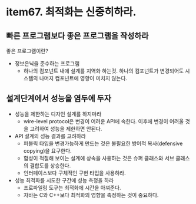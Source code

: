 # item67. 최적화는 신중히하라.
## 빠른 프로그램보다 좋은 프로그램을 작성하라
좋은 프로그램이란? 
* 정보은닉을 준수하는 프로그램
  * 하나의 컴포넌트 내에 설계를 지역화 하는것. 하나의 컴포넌트가 변경되어도 시스템의 나머지 컴포넌트에 영향이 미치지 않는다.

## 설계단계에서 성능을 염두에 두자
* 성능을 제한하는 디자인 설계를 하지마라
  * wire-level protocol은 변경이 어려운 API에 속한다. 이후에 변경이 어려울 것을 고려하여 성능을 제한하면 안된다.
* API 설계의 성능 결과를 고려하라
  * 퍼블릭 타입을 변경가능하게 만드는 것은 불필요한 방어적 복사(defensive copying)을 요구한다. 
  * 합성이 적절해 보이는 설계에 상속을 사용하는 것은 슈퍼 클래스와 서브 클래스의 결합도를 상승한다. 
  * 인터페이스보다 구체적인 구현 타입을 사용하라.
* 성능 최적화를 시도한 구간에 성능 측정을 하라
  * 프로파일링 도구는 최적화에 시간을 아껴준다.
  * 자바는 C와 C++보다 최적화의 영향을 측정하는 것이 중요하다.